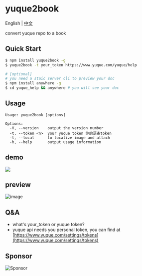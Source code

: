 # yuque2book
English  |  [中文](https://github.com/yuque-helper/yuque2book/wiki/%E8%AF%AD%E9%9B%80%E6%96%87%E6%A1%A3%E5%B7%A5%E5%85%B7)

convert yuque repo to a book

## Quick Start

```bash
$ npm install yuque2book -g
$ yuque2book -t your_token https://www.yuque.com/yuque/help

# [optional]
# you need a staic server cli to preview your doc 
$ npm install anywhere -g
$ cd yuque_help && anywhere # you will see your doc
```

## Usage

```
Usage: yuque2book [options]

Options:
  -V, --version    output the version number
  -t, --token <n>  your yuque token 你的语雀token
  -l, --local      to localize image and attach
  -h, --help       output usage information
```

## demo

![](https://raw.githubusercontent.com/yuque-helper/yuque2book/master/doc/yuque2book.gif)


## preview

![image](https://user-images.githubusercontent.com/16508727/54540564-23db1c00-49d3-11e9-87d2-b35e230a6151.png)

## Q&A

- what's your_token or yuque token?
- yuque api needs you personal token, you can find at [https://www.yuque.com/settings/tokens](https://www.yuque.com/settings/tokens)


## Sponsor

![Sponsor](https://img.alicdn.com/imgextra/i2/O1CN01UP4Dz51SPVV3noI2u_!!6000000002239-2-tps-2632-1376.png)